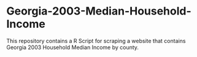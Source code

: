 # Georgia-2003-Median-Household-Income
This repository contains a R Script for scraping a website that contains Georgia 2003 Household Median Income by county. 

